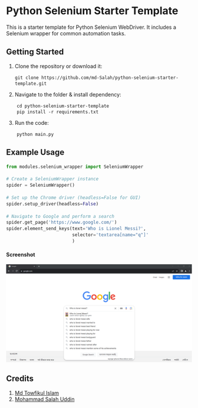# Python Selenium Starter Template

This is a starter template for Python Selenium WebDriver. It includes a Selenium wrapper for common automation tasks.

## Getting Started

1. Clone the repository or download it:
   ```
   git clone https://github.com/md-Salah/python-selenium-starter-template.git
   ```
2. Navigate to the folder & install dependency:

```
    cd python-selenium-starter-template
    pip install -r requirements.txt
```

3. Run the code:

```
    python main.py
```

## Example Usage

```python
from modules.selenium_wrapper import SeleniumWrapper

# Create a SeleniumWrapper instance
spider = SeleniumWrapper()

# Set up the Chrome driver (headless=False for GUI)
spider.setup_driver(headless=False)

# Navigate to Google and perform a search
spider.get_page('https://www.google.com/')
spider.element_send_keys(text='Who is Lionel Messi?',
                         selector='textarea[name="q"]'
                         )

```

#### Screenshot

<img src="ss/chrome.png">


## Credits

1. [Md Towfikul Islam](https://github.com/towfikul-islam/)
2. [Mohammad Salah Uddin](https://github.com/md-Salah)
